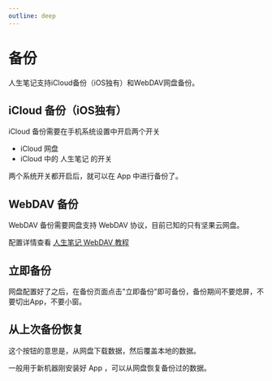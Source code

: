 ```yaml
---
outline: deep
---
```


# 备份

人生笔记支持iCloud备份（iOS独有）和WebDAV网盘备份。

## iCloud 备份（iOS独有）

iCloud 备份需要在手机系统设置中开启两个开关
- iCloud 网盘
- iCloud 中的 人生笔记 的开关

两个系统开关都开启后，就可以在 App 中进行备份了。

## WebDAV 备份

WebDAV 备份需要网盘支持 WebDAV 协议，目前已知的只有坚果云网盘。

配置详情查看 [人生笔记 WebDAV 教程](https://docs.qq.com/doc/DVHJhRU9ubVNBblhR)

## 立即备份

网盘配置好了之后，在备份页面点击"立即备份"即可备份，备份期间不要熄屏，不要切出App，不要小窗。

## 从上次备份恢复

这个按钮的意思是，从网盘下载数据，然后覆盖本地的数据。

一般用于新机器刚安装好 App ，可以从网盘恢复备份过的数据。




